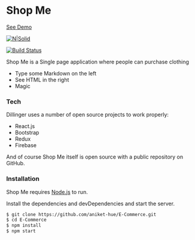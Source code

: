 # Shop Me

[See Demo](https://e-commerce-1125.web.app)

[![N|Solid](https://cldup.com/dTxpPi9lDf.thumb.png)](https://nodesource.com/products/nsolid)

[![Build Status](https://travis-ci.org/joemccann/dillinger.svg?branch=master)](https://travis-ci.org/joemccann/dillinger)

Shop Me is a Single page application where people can purchase clothing

  - Type some Markdown on the left
  - See HTML in the right
  - Magic

### Tech

Dillinger uses a number of open source projects to work properly:

* React.js
* Bootstrap
* Redux
* Firebase

And of course Shop Me itself is open source with a public repository
on GitHub.

### Installation

Shop Me requires [Node.js](https://nodejs.org/) to run.

Install the dependencies and devDependencies and start the server.

```sh
$ git clone https://github.com/aniket-hue/E-Commerce.git
$ cd E-Commerce
$ npm install
$ npm start
```
 

